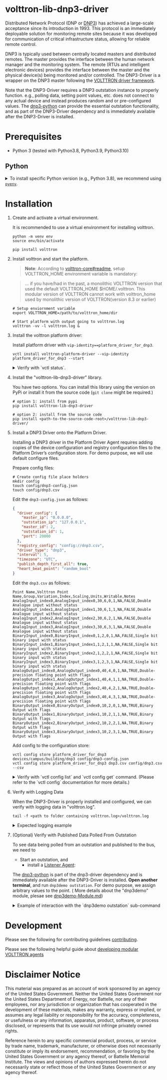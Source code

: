 # volttron-lib-dnp3-driver

[//]: # (TODO: get the badges)

Distributed Network Protocol (DNP
or [DNP3](https://en.wikipedia.org/wiki/DNP3))
has achieved a large-scale acceptance since its introduction in 1993. This
protocol is an immediately deployable solution for monitoring remote sites because it was developed for communication of
critical infrastructure status, allowing for reliable remote control.

DNP3 is typically used between centrally located masters and distributed remotes. The master provides the interface
between the human network manager and the monitoring system. The remote (RTUs and intelligent electronic devices)
provides the interface between the master and the physical device(s) being monitored and/or controlled.
The DNP3-Driver is a wrapper on the DNP3 master following
the [VOLTTRON driver framework](https://volttron.readthedocs.io/en/develop/agent-framework/driver-framework/drivers-overview.html#driver-framework).

Note that the DNP3-Driver requires a DNP3 outstation instance to properly function. e.g., polling data, setting point
values, etc. does not connect to any actual device and instead produces random and or pre-configured values.
The [dnp3-python](https://github.com/VOLTTRON/dnp3-python) can provide the essential outstation functionality, and as
part of the DNP3-Driver dependency and is immediately available after the DNP3-Driver is installed.

# Prerequisites

* Python 3 (tested with Python3.8, Python3.9, Python3.10)

## Python

<details>
<summary>To install specific Python version (e.g., Python 3.8), we recommend using <a href="https://github.com/pyenv/pyenv"><code>pyenv</code></a>.</summary>

```bash
# install pyenv
git clone https://github.com/pyenv/pyenv ~/.pyenv

# setup pyenv (you should also put these three lines in .bashrc or similar)
export PATH="${HOME}/.pyenv/bin:${PATH}"
export PYENV_ROOT="${HOME}/.pyenv"
eval "$(pyenv init -)"

# install Python 3.8
pyenv install 3.8.10

# make it available globally
pyenv global system 3.8.10
```

</details>

# Installation

1. Create and activate a virtual environment.

    It is recommended to use a virtual environment for installing volttron.
    
    ```shell
    python -m venv env
    source env/bin/activate
    
    pip install volttron
    ```

1. Install volttron and start the platform.

    > **Note**:
    > According to [volttron-core#readme](https://github.com/eclipse-volttron/volttron-core#readme), setup VOLTTRON_HOME
    > environment variable is mandatory:
    
    > ... if you have/had in the past, a monolithic VOLTTRON version that used the default VOLTTRON_HOME
    > $HOME/.volttron. This modular version of VOLTTRON cannot work with volttron_home used by monolithic version of
    > VOLTTRON(version 8.3 or earlier)

    ```shell
    # Setup enviornment variable
    export VOLTTRON_HOME=/path/to/volttron_home/dir
    
    # Start platform with output going to volttron.log
    volttron -vv -l volttron.log &
    ```

1. Install the volttron platform driver:

    Install platform driver with `vip-identity==platform_driver_for_dnp3`.
    
    ```shell
    vctl install volttron-platform-driver --vip-identity platform_driver_for_dnp3 --start
    ```
    
    <details>
    <summary>Verify with `vctl status`.</summary>
    
    ```bash
    (env) kefei@ubuntu-22:~/sandbox/dnp3-driver-sandbox$ vctl status
    
    UUID   AGENT                             IDENTITY                     TAG PRIORITY STATUS          HEALTH                                   
    
    5      volttron-platform-driver-0.2.0rc1 platform_driver_for_dnp3                  running [23217] GOOD
    ```
    
    </details>

1. Install the "volttron-lib-dnp3-driver" library.

    You have two options. You can install this library using the version on PyPi or install it from the source
    code (`git clone` might be required.)
    
    ```shell
    # option 1: install from pypi
    pip install volttron-lib-dnp3-driver
    
    # option 2: install from the source code
    pip install <path-to-the-source-code-root>/volttron-lib-dnp3-driver/
    ```

1. Install a DNP3 Driver onto the Platform Driver.

    Installing a DNP3 driver in the Platform Driver Agent requires adding copies of the device configuration and registry
    configuration files to the Platform Driver’s configuration store. For demo purpose, we will use default configure files.
    
    Prepare config files:
    
    ```shell
    # Create config file place holders
    mkdir config
    touch config/dnp3-config.json
    touch config/dnp3.csv
    ```
    
    Edit the `dnp3-config.json` as follows:
    
    ```json
    {
      "driver_config": {
        "master_ip": "0.0.0.0",
        "outstation_ip": "127.0.0.1",
        "master_id": 2,
        "outstation_id": 1,
        "port": 20000
      },
      "registry_config": "config://dnp3.csv",
      "driver_type": "dnp3",
      "interval": 5,
      "timezone": "UTC",
      "publish_depth_first_all": true,
      "heart_beat_point": "random_bool"
    }
    ```
    
    Edit the `dnp3.csv` as follows:
    
    ```csv
    Point Name,Volttron Point Name,Group,Variation,Index,Scaling,Units,Writable,Notes
    AnalogInput_index0,AnalogInput_index0,30,6,0,1,NA,FALSE,Double Analogue input without status
    AnalogInput_index1,AnalogInput_index1,30,6,1,1,NA,FALSE,Double Analogue input without status
    AnalogInput_index2,AnalogInput_index2,30,6,2,1,NA,FALSE,Double Analogue input without status
    AnalogInput_index3,AnalogInput_index3,30,6,3,1,NA,FALSE,Double Analogue input without status
    BinaryInput_index0,BinaryInput_index0,1,2,0,1,NA,FALSE,Single bit binary input with status
    BinaryInput_index1,BinaryInput_index1,1,2,1,1,NA,FALSE,Single bit binary input with status
    BinaryInput_index2,BinaryInput_index2,1,2,2,1,NA,FALSE,Single bit binary input with status
    BinaryInput_index3,BinaryInput_index3,1,2,3,1,NA,FALSE,Single bit binary input with status
    AnalogOutput_index0,AnalogOutput_index0,40,4,0,1,NA,TRUE,Double-precision floating point with flags
    AnalogOutput_index1,AnalogOutput_index1,40,4,1,1,NA,TRUE,Double-precision floating point with flags
    AnalogOutput_index2,AnalogOutput_index2,40,4,2,1,NA,TRUE,Double-precision floating point with flags
    AnalogOutput_index3,AnalogOutput_index3,40,4,3,1,NA,TRUE,Double-precision floating point with flags
    BinaryOutput_index0,BinaryOutput_index0,10,2,0,1,NA,TRUE,Binary Output with flags
    BinaryOutput_index1,BinaryOutput_index1,10,2,1,1,NA,TRUE,Binary Output with flags
    BinaryOutput_index2,BinaryOutput_index2,10,2,2,1,NA,TRUE,Binary Output with flags
    BinaryOutput_index3,BinaryOutput_index3,10,2,3,1,NA,TRUE,Binary Output with flags
    
    ```
    
    Add config to the configuration store:
    
    ```
    vctl config store platform_driver_for_dnp3 devices/campus/building/dnp3 config/dnp3-config.json
    vctl config store platform_driver_for_dnp3 dnp3.csv config/dnp3.csv --csv
    ```
    
    <details>
    <summary>Verify with `vctl config list` and `vctl config get` command. 
    (Please refer to the `vctl config` documentation for more details.)</summary>
    
    ```bash
    (env) kefei@ubuntu-22:~/sandbox/dnp3-driver-sandbox$ vctl config get platform_driver_for_dnp3 devices/campus/building/dnp3
    {
      "driver_config": {
        "master_ip": "0.0.0.0",
        "outstation_ip": "127.0.0.1",
        "master_id": 2,
        "outstation_id": 1,
        "port": 20000
      },
      "registry_config": "config://dnp3.csv",
      "driver_type": "dnp3",
      "interval": 5,
      "timezone": "UTC",
      "publish_depth_first_all": true,
      "heart_beat_point": "random_bool"
    }
    
    (env) kefei@ubuntu-22:~/sandbox/dnp3-driver-sandbox$ vctl config get platform_driver_for_dnp3 dnp3.csv
    [
      {
        "Point Name": "AnalogInput_index0",
        "Volttron Point Name": "AnalogInput_index0",
        "Group": "30",
        "Variation": "6",
        "Index": "0",
    ...
    ]
    ```
    
    </details>

1. Verify with Logging Data

    When the DNP3-Driver is properly installed and configured, we can verify with logging data in "volttron.log".
    
    ```
    tail -f <path to folder containing volttron.log>/volttron.log
    ```
    
    <details>
    <summary>Expected logging example</summary>
    
    ```bash
    ...
    2023-03-13 23:26:56,611 (volttron-platform-driver-0.2.0rc1 23666) volttron.driver.base.driver(334) DEBUG: finish publishing: devices/campus/building/dnp3/all
    2023-03-13 23:26:57,897 () volttron.services.auth.auth_service(235) DEBUG: after getting peerlist to send auth updates
    2023-03-13 23:26:57,897 () volttron.services.auth.auth_service(239) DEBUG: Sending auth update to peers platform.control
    2023-03-13 23:26:57,897 () volttron.services.auth.auth_service(239) DEBUG: Sending auth update to peers platform_driver_for_dnp3
    2023-03-13 23:26:57,898 () volttron.services.auth.auth_service(239) DEBUG: Sending auth update to peers platform.health
    2023-03-13 23:26:57,898 () volttron.services.auth.auth_service(239) DEBUG: Sending auth update to peers platform.config_store
    2023-03-13 23:26:57,898 () volttron.services.auth.auth_service(193) INFO: auth file /home/kefei/.volttron/auth.json loaded
    2023-03-13 23:26:57,898 () volttron.services.auth.auth_service(172) INFO: loading auth file /home/kefei/.volttron/auth.json
    2023-03-13 23:26:57,898 () volttron.services.auth.auth_service(185) DEBUG: Sending auth updates to peers
    2023-03-13 23:26:58,241 (volttron-platform-driver-0.2.0rc1 23666) <stdout>(0) INFO: ['ms(1678768018241) INFO    tcpclient - Connecting to: 127.0.0.1']
    2023-03-13 23:26:58,241 (volttron-platform-driver-0.2.0rc1 23666) <stdout>(0) INFO: ['ms(1678768018241) WARN    tcpclient - Error Connecting: Connection refused']
    2023-03-13 23:26:59,905 () volttron.services.auth.auth_service(235) DEBUG: after getting peerlist to send auth updates
    2023-03-13 23:26:59,905 () volttron.services.auth.auth_service(239) DEBUG: Sending auth update to peers platform.control
    2023-03-13 23:26:59,905 () volttron.services.auth.auth_service(239) DEBUG: Sending auth update to peers platform_driver_for_dnp3...
    ]
    ```

1. (Optional) Verify with Published Data Polled From Outstation

    To see data being polled from an outstation and published to the bus, we need to
    
    * Start an outstation, and
      * install a [Listener Agent](https://pypi.org/project/volttron-listener/):
    
    The [dnp3-python](https://github.com/VOLTTRON/dnp3-python) is part of the dnp3-driver dependency and is immediately
    available after the DNP3-Driver is installed.
    **Open another terminal**, and run `dnp3demo outstation`. For demo purpose, we assign arbitrary values to the point. (
    More details about the "dnp3demo" module, plesae
    see [dnp3demo-Module.md](https://github.com/VOLTTRON/dnp3-python/blob/main/docs/dnp3demo-Module.md))
    
    <details>
    <summary>Example of interaction with the `dnp3demo outstation` sub-command</summary>
    
    ```bash
    (env) kefei@ubuntu-22:~/sandbox/dnp3-driver-sandbox$ dnp3demo outstation
    dnp3demo.run_outstation {'command': 'outstation', 'outstation_ip=': '0.0.0.0', 'port=': 20000, 'master_id=': 2, 'outstation_id=': 1}
    ms(1678770551216) INFO    manager - Starting thread (0)
    2023-03-14 00:09:11,216	control_workflow_demo	INFO	Connection Config
    2023-03-14 00:09:11,216	control_workflow_demo	INFO	Connection Config
    2023-03-14 00:09:11,216	control_workflow_demo	INFO	Connection Config
    ms(1678770551216) INFO    server - Listening on: 0.0.0.0:20000
    2023-03-14 00:09:11,216	control_workflow_demo	DEBUG	Initialization complete. Outstation in command loop.
    2023-03-14 00:09:11,216	control_workflow_demo	DEBUG	Initialization complete. Outstation in command loop.
    2023-03-14 00:09:11,216	control_workflow_demo	DEBUG	Initialization complete. Outstation in command loop.
    Connection error.
    Connection Config {'outstation_ip_str': '0.0.0.0', 'port': 20000, 'masterstation_id_int': 2, 'outstation_id_int': 1}
    Start retry...
    Connection error.
    Connection Config {'outstation_ip_str': '0.0.0.0', 'port': 20000, 'masterstation_id_int': 2, 'outstation_id_int': 1}
    ms(1678770565247) INFO    server - Accepted connection from: 127.0.0.1
    ==== Outstation Operation MENU ==================================
    <ai> - update analog-input point value (for local reading)
    <ao> - update analog-output point value (for local control)
    <bi> - update binary-input point value (for local reading)
    <bo> - update binary-output point value (for local control)
    <dd> - display database
    <dc> - display configuration
    =================================================================
    
    
    ======== Your Input Here: ==(outstation)======
    ai
    You chose <ai> - update analog-input point value (for local reading)
    Type in <float> and <index>. Separate with space, then hit ENTER.
    Type 'q', 'quit', 'exit' to main menu.
    
    
    ======== Your Input Here: ==(outstation)======
    0.1212 0
    {'Analog': {0: 0.1212, 1: None, 2: None, 3: None, 4: None, 5: None, 6: None, 7: None, 8: None, 9: None}}
    You chose <ai> - update analog-input point value (for local reading)
    Type in <float> and <index>. Separate with space, then hit ENTER.
    Type 'q', 'quit', 'exit' to main menu.
    
    
    ======== Your Input Here: ==(outstation)======
    1.2323 1
    {'Analog': {0: 0.1212, 1: 1.2323, 2: None, 3: None, 4: None, 5: None, 6: None, 7: None, 8: None, 9: None}}
    You chose <ai> - update analog-input point value (for local reading)
    Type in <float> and <index>. Separate with space, then hit ENTER.
    Type 'q', 'quit', 'exit' to main menu.
    
    
    ======== Your Input Here: ==(outstation)======
    ```
    
    Install the [Listener Agent](https://pypi.org/project/volttron-listener/) with `vctl install volttron-listener --start`.
    
    Once installed, you should see the data being published by viewing the Volttron logs file. (
    i.e., `tail -f <path to folder containing volttron.log>/volttron.log`)
    (Note: it is recommended to restart the platform agent after a specific driver is installed and configured. i.e.,
    using the `vctl restart <agent-uuid>` command.) The expected logging will be similar as follows
    
    ```bash
    2023-03-14 00:11:55,000 (volttron-platform-driver-0.2.0rc0 24737) volttron.driver.base.driver(277) DEBUG: scraping device: campus/building/dnp3
    2023-03-14 00:11:55,805 (volttron-platform-driver-0.2.0rc0 24737) volttron.driver.base.driver(330) DEBUG: publishing: devices/campus/building/dnp3/all
    2023-03-14 00:11:55,810 (volttron-listener-0.2.0rc0 24424) listener.agent(104) INFO: Peer: pubsub, Sender: platform_driver_for_dnp3:, Bus: , Topic: devices/campus/building/dnp3/all, Headers: {'Date': '2023-03-14T05:11:55.805245+00:00', 'TimeStamp': '2023-03-14T05:11:55.805245+00:00', 'SynchronizedTimeStamp': '2023-03-14T05:11:55.000000+00:00', 'min_compatible_version': '3.0', 'max_compatible_version': ''}, Message: 
    [{'AnalogInput_index0': 0.1212,
      'AnalogInput_index1': 1.2323,
      'AnalogInput_index2': 0.0,
      'AnalogInput_index3': 0.0,
      'AnalogOutput_index0': 0.0,
      'AnalogOutput_index1': 0.0,
      'AnalogOutput_index2': 0.0,
      'AnalogOutput_index3': 0.0,
      'BinaryInput_index0': False,
      'BinaryInput_index1': False,
      'BinaryInput_index2': False,
      'BinaryInput_index3': False,
      'BinaryOutput_index0': False,
      'BinaryOutput_index1': False,
      'BinaryOutput_index2': False,
      'BinaryOutput_index3': False},
     {'AnalogInput_index0': {'type': 'integer', 'tz': 'UTC', 'units': 'NA'},
      'AnalogInput_index1': {'type': 'integer', 'tz': 'UTC', 'units': 'NA'},
      'AnalogInput_index2': {'type': 'integer', 'tz': 'UTC', 'units': 'NA'},
      'AnalogInput_index3': {'type': 'integer', 'tz': 'UTC', 'units': 'NA'},
      'AnalogOutput_index0': {'type': 'integer', 'tz': 'UTC', 'units': 'NA'},
      'AnalogOutput_index1': {'type': 'integer', 'tz': 'UTC', 'units': 'NA'},
      'AnalogOutput_index2': {'type': 'integer', 'tz': 'UTC', 'units': 'NA'},
      'AnalogOutput_index3': {'type': 'integer', 'tz': 'UTC', 'units': 'NA'},
      'BinaryInput_index0': {'type': 'integer', 'tz': 'UTC', 'units': 'NA'},
      'BinaryInput_index1': {'type': 'integer', 'tz': 'UTC', 'units': 'NA'},
      'BinaryInput_index2': {'type': 'integer', 'tz': 'UTC', 'units': 'NA'},
      'BinaryInput_index3': {'type': 'integer', 'tz': 'UTC', 'units': 'NA'},
      'BinaryOutput_index0': {'type': 'integer', 'tz': 'UTC', 'units': 'NA'},
      'BinaryOutput_index1': {'type': 'integer', 'tz': 'UTC', 'units': 'NA'},
      'BinaryOutput_index2': {'type': 'integer', 'tz': 'UTC', 'units': 'NA'},
      'BinaryOutput_index3': {'type': 'integer', 'tz': 'UTC', 'units': 'NA'}}]
    2023-03-14 00:11:55,810 (volttron-platform-driver-0.2.0rc0 24737) volttron.driver.base.driver(334) DEBUG: finish publishing: devices/campus/building/dnp3/all
    2023-03-14 00:11:56,825 (volttron-listener-0.2.0rc0 24424) listener.agent(104) INFO: Peer: pubsub, Sender: volttron-listener-0.2.0rc0_2:, Bus: , Topic: heartbeat/volttron-listener-0.2.0rc0_2, Headers: {'TimeStamp': '2023-03-14T05:11:56.820827+00:00', 'min_compatible_version': '3.0', 'max_compatible_version': ''}, Message: 
    
    ```

# Development

Please see the following for contributing
guidelines [contributing](https://github.com/eclipse-volttron/volttron-core/blob/develop/CONTRIBUTING.md).

Please see the following helpful guide
about [developing modular VOLTTRON agents](https://github.com/eclipse-volttron/volttron-core/blob/develop/DEVELOPING_ON_MODULAR.md)

# Disclaimer Notice

This material was prepared as an account of work sponsored by an agency of the
United States Government. Neither the United States Government nor the United
States Department of Energy, nor Battelle, nor any of their employees, nor any
jurisdiction or organization that has cooperated in the development of these
materials, makes any warranty, express or implied, or assumes any legal
liability or responsibility for the accuracy, completeness, or usefulness or any
information, apparatus, product, software, or process disclosed, or represents
that its use would not infringe privately owned rights.

Reference herein to any specific commercial product, process, or service by
trade name, trademark, manufacturer, or otherwise does not necessarily
constitute or imply its endorsement, recommendation, or favoring by the United
States Government or any agency thereof, or Battelle Memorial Institute. The
views and opinions of authors expressed herein do not necessarily state or
reflect those of the United States Government or any agency thereof.
